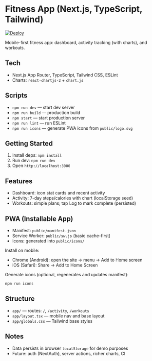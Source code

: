 # Fitness App (Next.js, TypeScript, Tailwind)

[![Deploy](https://img.shields.io/badge/Deploy-Vercel-black?logo=vercel)](https://YOUR_DEPLOY_URL)

Mobile-first fitness app: dashboard, activity tracking (with charts), and workouts.

## Tech
- Next.js App Router, TypeScript, Tailwind CSS, ESLint
- Charts: `react-chartjs-2` + `chart.js`

## Scripts
- `npm run dev` — start dev server
- `npm run build` — production build
- `npm start` — start production server
- `npm run lint` — run ESLint
- `npm run icons` — generate PWA icons from `public/logo.svg`

## Getting Started
1) Install deps: `npm install`
2) Run dev: `npm run dev`
3) Open `http://localhost:3000`

## Features
- Dashboard: icon stat cards and recent activity
- Activity: 7-day steps/calories with chart (localStorage seed)
- Workouts: simple plans; tap Log to mark complete (persisted)

## PWA (Installable App)
- Manifest: `public/manifest.json`
- Service Worker: `public/sw.js` (basic cache-first)
- Icons: generated into `public/icons/`

Install on mobile:
- Chrome (Android): open the site → menu → Add to Home screen
- iOS (Safari): Share → Add to Home Screen

Generate icons (optional, regenerates and updates manifest):
```bash
npm run icons
```

## Structure
- `app/` — routes: `/`, `/activity`, `/workouts`
- `app/layout.tsx` — mobile nav and base layout
- `app/globals.css` — Tailwind base styles

## Notes
- Data persists in browser `localStorage` for demo purposes
- Future: auth (NextAuth), server actions, richer charts, CI
